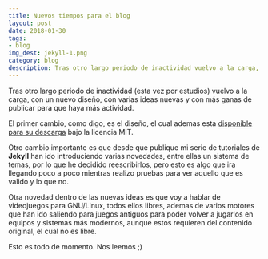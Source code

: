 ```yaml
---
title: Nuevos tiempos para el blog
layout: post
date: 2018-01-30
tags:
- blog
img_dest: jekyll-1.png
category: blog
description: Tras otro largo periodo de inactividad vuelvo a la carga, ademas de con un nuevo diseño y algunas novedades.
---
```


Tras otro largo periodo de inactividad (esta vez por estudios) vuelvo a la carga, con un nuevo diseño, con varias ideas nuevas y con más ganas de publicar para que haya más actividad.

El primer cambio, como digo, es el diseño, el cual ademas esta [disponible para su descarga](https://github.com/son-link/jekyll-theme-space) bajo la licencia MIT.

Otro cambio importante es que desde que publique mi serie de tutoriales de **Jekyll** han ido introduciendo varias novedades, entre ellas un sistema de temas, por lo que he decidido reescribirlos, pero esto es algo que ira llegando poco a poco mientras realizo pruebas para ver aquello que es valido y lo que no.

Otra novedad dentro de las nuevas ideas es que voy a hablar de videojuegos para GNU/Linux, todos ellos libres, ademas de varios motores que han ido saliendo para juegos antiguos para poder volver a jugarlos en equipos y sistemas más modernos, aunque estos requieren del contenido original, el cual no es libre.

Esto es todo de momento. Nos leemos ;)
